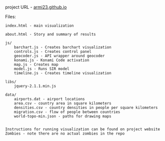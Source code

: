project URL - [armi23.github.io](armi23.github.io)

Files:

	index.html - main visualization

	about.html - Story and summary of results

	js/
		barchart.js - Creates barchart visualization
		controls.js - Creates control panel
		geocoder.js - API wrapper around geocoder
		konami.js - Konami Code activation
		map.js - Creates map
		model.js - Runs SIR model
		timeline.js - Creates timeline visualization

 	libs/
 		jquery-2.1.1.min.js

 	data/
 		airports.dat - airport locations
 		area.csv - country area in square kilometers
 		densities.csv - country densities in people per square kilometers
 		migration.csv - flow of people between countries
 		world-topo-min.json - paths for drawing maps


	Instructions for running visualization can be found on project website
	Zombies - note there are no actual zombies in the repo
